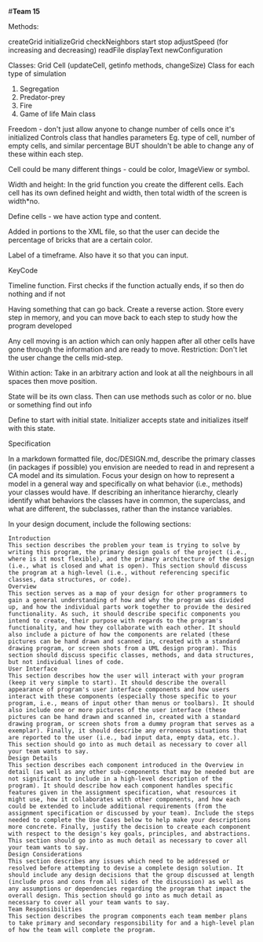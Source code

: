 #**Team 15**

Methods:

createGrid
initializeGrid
checkNeighbors
start
stop
adjustSpeed (for increasing and decreasing)
readFile
displayText
newConfiguration







Classes:
Grid
Cell (updateCell, getinfo methods, changeSize)
Class for each type of simulation
1. Segregation
2. Predator-prey
3. Fire
4. Game of life
Main class


Freedom - don't just allow anyone to change number of cells once it's initialized 
Controls class that handles parameters Eg. type of cell, number of empty cells, and similar percentage BUT shouldn't be able to change any of these within each step.

Cell could be many different things - could be color, ImageView or symbol.

Width and height: In the grid function you create the different cells. Each cell has its own defined height and width, then total width of the screen is width*no. 

Define cells - we have action type and content. 

Added in portions to the XML file, so that the user can decide the percentage of bricks that are a certain color. 

Label of a timeframe. Also have it so that you can input.

KeyCode 

Timeline function. First checks if the function actually ends, if so then do nothing and if not 

Having something that can go back. Create a reverse action. Store every step in memory, and you can move back to each step to study how the program developed 


Any cell moving is an action which can only happen after all other cells have gone through the information and are ready to move. 
Restriction: Don't let the user change the cells mid-step. 

Within action: Take in an arbitrary action and look at all the neighbours in all spaces then move position.

State will be its own class. Then can use methods such as color or no. blue or something find out info

Define to start with initial state. Initializer accepts state and initializes itself with this state.


Specification

In a markdown formatted file, doc/DESIGN.md, describe the primary classes (in packages if possible) you envision are needed to read in and represent a CA model and its simulation. Focus your design on how to represent a model in a general way and specifically on what behavior (i.e., methods) your classes would have. If describing an inheritance hierarchy, clearly identify what behaviors the classes have in common, the superclass, and what are different, the subclasses, rather than the instance variables.

In your design document, include the following sections:

    Introduction
    This section describes the problem your team is trying to solve by writing this program, the primary design goals of the project (i.e., where is it most flexible), and the primary architecture of the design (i.e., what is closed and what is open). This section should discuss the program at a high-level (i.e., without referencing specific classes, data structures, or code).
    Overview
    This section serves as a map of your design for other programmers to gain a general understanding of how and why the program was divided up, and how the individual parts work together to provide the desired functionality. As such, it should describe specific components you intend to create, their purpose with regards to the program's functionality, and how they collaborate with each other. It should also include a picture of how the components are related (these pictures can be hand drawn and scanned in, created with a standard drawing program, or screen shots from a UML design program). This section should discuss specific classes, methods, and data structures, but not individual lines of code.
    User Interface
    This section describes how the user will interact with your program (keep it very simple to start). It should describe the overall appearance of program's user interface components and how users interact with these components (especially those specific to your program, i.e., means of input other than menus or toolbars). It should also include one or more pictures of the user interface (these pictures can be hand drawn and scanned in, created with a standard drawing program, or screen shots from a dummy program that serves as a exemplar). Finally, it should describe any erroneous situations that are reported to the user (i.e., bad input data, empty data, etc.). This section should go into as much detail as necessary to cover all your team wants to say.
    Design Details
    This section describes each component introduced in the Overview in detail (as well as any other sub-components that may be needed but are not significant to include in a high-level description of the program). It should describe how each component handles specific features given in the assignment specification, what resources it might use, how it collaborates with other components, and how each could be extended to include additional requirements (from the assignment specification or discussed by your team). Include the steps needed to complete the Use Cases below to help make your descriptions more concrete. Finally, justify the decision to create each component with respect to the design's key goals, principles, and abstractions. This section should go into as much detail as necessary to cover all your team wants to say.
    Design Considerations
    This section describes any issues which need to be addressed or resolved before attempting to devise a complete design solution. It should include any design decisions that the group discussed at length (include pros and cons from all sides of the discussion) as well as any assumptions or dependencies regarding the program that impact the overall design. This section should go into as much detail as necessary to cover all your team wants to say.
    Team Responsibilities
    This section describes the program components each team member plans to take primary and secondary responsibility for and a high-level plan of how the team will complete the program.



